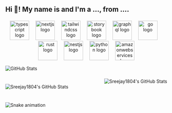 <h2 align="left">Hi 👋! My name is  and I'm a ..., from ....</h2>

###
<div align="center">
  <img src="https://skillicons.dev/icons?i=ts" height="60" alt="typescript logo"  />
  <img width="12" />
  <img src="https://skillicons.dev/icons?i=nextjs" height="60" alt="nextjs logo"  />
  <img width="12" />
  <img src="https://skillicons.dev/icons?i=tailwind" height="60" alt="tailwindcss logo"  />
  <img width="12" />
  <img src="https://cdn.jsdelivr.net/gh/devicons/devicon/icons/storybook/storybook-original.svg" height="60" alt="storybook logo"  />
  <img width="12" />
  <img src="https://skillicons.dev/icons?i=graphql" height="60" alt="graphql logo"  />
  <img width="12" />
  <img src="https://skillicons.dev/icons?i=go" height="60" alt="go logo"  />
  <img width="12" />
  <img src="https://skillicons.dev/icons?i=rust" height="60" alt="rust logo"  />
  <img width="12" />
  <img src="https://skillicons.dev/icons?i=nestjs" height="60" alt="nestjs logo"  />
  <img width="12" />
  <img src="https://skillicons.dev/icons?i=py" height="60" alt="python logo"  />
  <img width="12" />
  <img src="https://skillicons.dev/icons?i=aws" height="60" alt="amazonwebservices logo"  />
</div>

![GitHub Stats](https://github-readme-stats.vercel.app/api?username=Sreejay1804&theme=dark&show_icons=true&hide_border=true&count_private=true)

###
<div align="right">
 <img src="https://github-readme-stats.vercel.app/api/top-langs/?username=Sreejay1804&theme=dark&show_icons=true&hide_border=true&layout=compact" alt="Sreejay1804's GitHub Stats" />
</div>

<div align="left">
  <img src="https://streak-stats.demolab.com?user=Sreejay1804&theme=dark&hide_border=true" alt="Sreejay1804's GitHub Stats" />
</div>

###



###

<br clear="both">

<img src="https://raw.githubusercontent.com/maurodesouza/maurodesouza/output/snake.svg" alt="Snake animation" />

###
